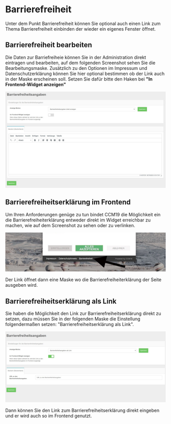 # Barrierefreiheit

Unter dem Punkt Barrierefreiheit können Sie optional auch einen Link zum Thema Barrierefreiheit einbinden der wieder ein eigenes Fenster öffnet.

## Barrierefreiheit bearbeiten

Die Daten zur Barriefreiheie können Sie in der Administration direkt eintragen und bearbeiten, auf dem folgenden Screenshot sehen Sie die Bearbeitungsmaske. Zusätzlich zu den Optionen im Impressum und Datenschutzerklärung können Sie hier optional bestimmen ob der Link auch in der Maske erscheinen soll. Setzen Sie dafür bitte den Haken bei **"In Frontend-Widget anzeigen"**

![screenshot-2020.12.18-11_23_27-1608287007597](../assets/screenshot-2020.12.18-11_23_27-1608287007597.jpg)



## Barrierefreiheitserklärung im Frontend

Um Ihren Anforderungen genüge zu tun bindet CCM19 die Möglichkeit ein die Barrierefreiheiterklärung entweder direkt im Widget erreichbar zu machen, wie auf dem Screenshot zu sehen oder zu verlinken.

![screenshot-2020.12.18-11_29_55-1608287395009](../assets/screenshot-2020.12.18-11_29_55-1608287395009.jpg)

Der Link öffnet dann eine Maske wo die Barrierefreiheiterklärung der Seite ausgeben wird.



## Barrierefreiheitserklärung als Link

Sie haben die Möglichkeit den Link zur Barrierefreiheitserklärung direkt zu setzen, dazu müssen Sie in der folgenden Maske die Einstellung folgendermaßen setzen: "Barrierefreiheitserklärung als Link".

![screenshot-2020.12.18-11_32_06-1608287526025](../assets/screenshot-2020.12.18-11_32_06-1608287526025.jpg)

Dann können Sie den Link zum Barrierefreiheitserklärung direkt eingeben und er wird auch so im Frontend genutzt.